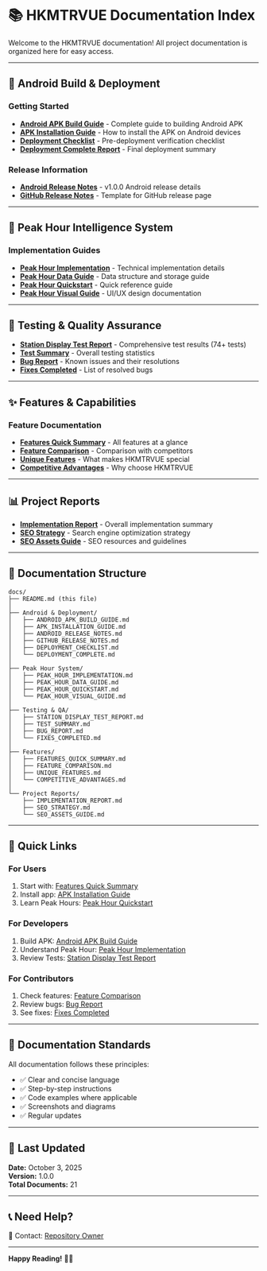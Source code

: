 # 📚 HKMTRVUE Documentation Index

Welcome to the HKMTRVUE documentation! All project documentation is organized here for easy access.

---

## 📱 Android Build & Deployment

### Getting Started
- **[Android APK Build Guide](./ANDROID_APK_BUILD_GUIDE.md)** - Complete guide to building Android APK
- **[APK Installation Guide](./APK_INSTALLATION_GUIDE.md)** - How to install the APK on Android devices
- **[Deployment Checklist](./DEPLOYMENT_CHECKLIST.md)** - Pre-deployment verification checklist
- **[Deployment Complete Report](./DEPLOYMENT_COMPLETE.md)** - Final deployment summary

### Release Information
- **[Android Release Notes](./ANDROID_RELEASE_NOTES.md)** - v1.0.0 Android release details
- **[GitHub Release Notes](./GITHUB_RELEASE_NOTES.md)** - Template for GitHub release page

---

## 🧠 Peak Hour Intelligence System

### Implementation Guides
- **[Peak Hour Implementation](./PEAK_HOUR_IMPLEMENTATION.md)** - Technical implementation details
- **[Peak Hour Data Guide](./PEAK_HOUR_DATA_GUIDE.md)** - Data structure and storage guide
- **[Peak Hour Quickstart](./PEAK_HOUR_QUICKSTART.md)** - Quick reference guide
- **[Peak Hour Visual Guide](./PEAK_HOUR_VISUAL_GUIDE.md)** - UI/UX design documentation

---

## 🧪 Testing & Quality Assurance

- **[Station Display Test Report](./STATION_DISPLAY_TEST_REPORT.md)** - Comprehensive test results (74+ tests)
- **[Test Summary](./TEST_SUMMARY.md)** - Overall testing statistics
- **[Bug Report](./BUG_REPORT.md)** - Known issues and their resolutions
- **[Fixes Completed](./FIXES_COMPLETED.md)** - List of resolved bugs

---

## ✨ Features & Capabilities

### Feature Documentation
- **[Features Quick Summary](./FEATURES_QUICK_SUMMARY.md)** - All features at a glance
- **[Feature Comparison](./FEATURE_COMPARISON.md)** - Comparison with competitors
- **[Unique Features](./UNIQUE_FEATURES.md)** - What makes HKMTRVUE special
- **[Competitive Advantages](./COMPETITIVE_ADVANTAGES.md)** - Why choose HKMTRVUE

---

## 📊 Project Reports

- **[Implementation Report](./IMPLEMENTATION_REPORT.md)** - Overall implementation summary
- **[SEO Strategy](./SEO_STRATEGY.md)** - Search engine optimization strategy
- **[SEO Assets Guide](./SEO_ASSETS_GUIDE.md)** - SEO resources and guidelines

---

## 📂 Documentation Structure

```
docs/
├── README.md (this file)
│
├── Android & Deployment/
│   ├── ANDROID_APK_BUILD_GUIDE.md
│   ├── APK_INSTALLATION_GUIDE.md
│   ├── ANDROID_RELEASE_NOTES.md
│   ├── GITHUB_RELEASE_NOTES.md
│   ├── DEPLOYMENT_CHECKLIST.md
│   └── DEPLOYMENT_COMPLETE.md
│
├── Peak Hour System/
│   ├── PEAK_HOUR_IMPLEMENTATION.md
│   ├── PEAK_HOUR_DATA_GUIDE.md
│   ├── PEAK_HOUR_QUICKSTART.md
│   └── PEAK_HOUR_VISUAL_GUIDE.md
│
├── Testing & QA/
│   ├── STATION_DISPLAY_TEST_REPORT.md
│   ├── TEST_SUMMARY.md
│   ├── BUG_REPORT.md
│   └── FIXES_COMPLETED.md
│
├── Features/
│   ├── FEATURES_QUICK_SUMMARY.md
│   ├── FEATURE_COMPARISON.md
│   ├── UNIQUE_FEATURES.md
│   └── COMPETITIVE_ADVANTAGES.md
│
└── Project Reports/
    ├── IMPLEMENTATION_REPORT.md
    ├── SEO_STRATEGY.md
    └── SEO_ASSETS_GUIDE.md
```

---

## 🚀 Quick Links

### For Users
1. Start with: [Features Quick Summary](./FEATURES_QUICK_SUMMARY.md)
2. Install app: [APK Installation Guide](./APK_INSTALLATION_GUIDE.md)
3. Learn Peak Hours: [Peak Hour Quickstart](./PEAK_HOUR_QUICKSTART.md)

### For Developers
1. Build APK: [Android APK Build Guide](./ANDROID_APK_BUILD_GUIDE.md)
2. Understand Peak Hour: [Peak Hour Implementation](./PEAK_HOUR_IMPLEMENTATION.md)
3. Review Tests: [Station Display Test Report](./STATION_DISPLAY_TEST_REPORT.md)

### For Contributors
1. Check features: [Feature Comparison](./FEATURE_COMPARISON.md)
2. Review bugs: [Bug Report](./BUG_REPORT.md)
3. See fixes: [Fixes Completed](./FIXES_COMPLETED.md)

---

## 📝 Documentation Standards

All documentation follows these principles:
- ✅ Clear and concise language
- ✅ Step-by-step instructions
- ✅ Code examples where applicable
- ✅ Screenshots and diagrams
- ✅ Regular updates

---

## 🔄 Last Updated

**Date:** October 3, 2025  
**Version:** 1.0.0  
**Total Documents:** 21

---

## 📞 Need Help?

📧 Contact: [Repository Owner](https://github.com/HugoLi0213)

---

**Happy Reading!** 📖✨
